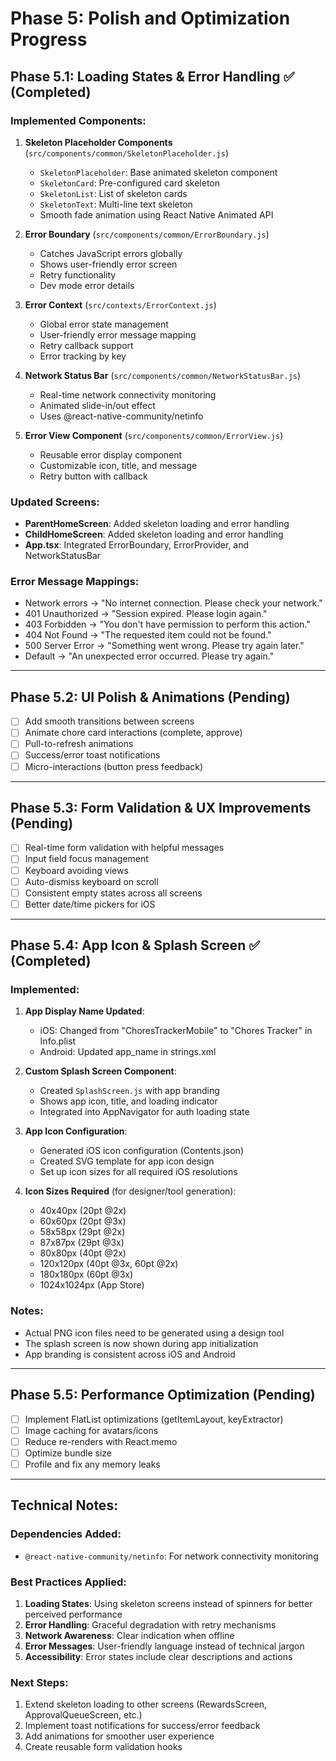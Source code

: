# Phase 5: Polish and Optimization Progress

## Phase 5.1: Loading States & Error Handling ✅ (Completed)

### Implemented Components:

1. **Skeleton Placeholder Components** (`src/components/common/SkeletonPlaceholder.js`)
   - `SkeletonPlaceholder`: Base animated skeleton component
   - `SkeletonCard`: Pre-configured card skeleton
   - `SkeletonList`: List of skeleton cards
   - `SkeletonText`: Multi-line text skeleton
   - Smooth fade animation using React Native Animated API

2. **Error Boundary** (`src/components/common/ErrorBoundary.js`)
   - Catches JavaScript errors globally
   - Shows user-friendly error screen
   - Retry functionality
   - Dev mode error details

3. **Error Context** (`src/contexts/ErrorContext.js`)
   - Global error state management
   - User-friendly error message mapping
   - Retry callback support
   - Error tracking by key

4. **Network Status Bar** (`src/components/common/NetworkStatusBar.js`)
   - Real-time network connectivity monitoring
   - Animated slide-in/out effect
   - Uses @react-native-community/netinfo

5. **Error View Component** (`src/components/common/ErrorView.js`)
   - Reusable error display component
   - Customizable icon, title, and message
   - Retry button with callback

### Updated Screens:
- **ParentHomeScreen**: Added skeleton loading and error handling
- **ChildHomeScreen**: Added skeleton loading and error handling
- **App.tsx**: Integrated ErrorBoundary, ErrorProvider, and NetworkStatusBar

### Error Message Mappings:
- Network errors → "No internet connection. Please check your network."
- 401 Unauthorized → "Session expired. Please login again."
- 403 Forbidden → "You don't have permission to perform this action."
- 404 Not Found → "The requested item could not be found."
- 500 Server Error → "Something went wrong. Please try again later."
- Default → "An unexpected error occurred. Please try again."

---

## Phase 5.2: UI Polish & Animations (Pending)
- [ ] Add smooth transitions between screens
- [ ] Animate chore card interactions (complete, approve)
- [ ] Pull-to-refresh animations
- [ ] Success/error toast notifications
- [ ] Micro-interactions (button press feedback)

---

## Phase 5.3: Form Validation & UX Improvements (Pending)
- [ ] Real-time form validation with helpful messages
- [ ] Input field focus management
- [ ] Keyboard avoiding views
- [ ] Auto-dismiss keyboard on scroll
- [ ] Consistent empty states across all screens
- [ ] Better date/time pickers for iOS

---

## Phase 5.4: App Icon & Splash Screen ✅ (Completed)

### Implemented:

1. **App Display Name Updated**:
   - iOS: Changed from "ChoresTrackerMobile" to "Chores Tracker" in Info.plist
   - Android: Updated app_name in strings.xml

2. **Custom Splash Screen Component**:
   - Created `SplashScreen.js` with app branding
   - Shows app icon, title, and loading indicator
   - Integrated into AppNavigator for auth loading state

3. **App Icon Configuration**:
   - Generated iOS icon configuration (Contents.json)
   - Created SVG template for app icon design
   - Set up icon sizes for all required iOS resolutions

4. **Icon Sizes Required** (for designer/tool generation):
   - 40x40px (20pt @2x)
   - 60x60px (20pt @3x)
   - 58x58px (29pt @2x)
   - 87x87px (29pt @3x)
   - 80x80px (40pt @2x)
   - 120x120px (40pt @3x, 60pt @2x)
   - 180x180px (60pt @3x)
   - 1024x1024px (App Store)

### Notes:
- Actual PNG icon files need to be generated using a design tool
- The splash screen is now shown during app initialization
- App branding is consistent across iOS and Android

---

## Phase 5.5: Performance Optimization (Pending)
- [ ] Implement FlatList optimizations (getItemLayout, keyExtractor)
- [ ] Image caching for avatars/icons
- [ ] Reduce re-renders with React.memo
- [ ] Optimize bundle size
- [ ] Profile and fix any memory leaks

---

## Technical Notes:

### Dependencies Added:
- `@react-native-community/netinfo`: For network connectivity monitoring

### Best Practices Applied:
1. **Loading States**: Using skeleton screens instead of spinners for better perceived performance
2. **Error Handling**: Graceful degradation with retry mechanisms
3. **Network Awareness**: Clear indication when offline
4. **Error Messages**: User-friendly language instead of technical jargon
5. **Accessibility**: Error states include clear descriptions and actions

### Next Steps:
1. Extend skeleton loading to other screens (RewardsScreen, ApprovalQueueScreen, etc.)
2. Implement toast notifications for success/error feedback
3. Add animations for smoother user experience
4. Create reusable form validation hooks